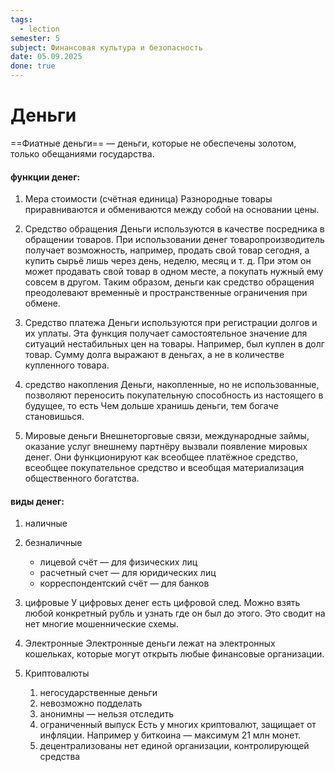 ```yaml
---
tags:
  - lection
semester: 5
subject: Финансовая культура и безопасность
date: 05.09.2025
done: true
---
```

# Деньги

==Фиатные деньги== — деньги, которые не обеспечены золотом, только обещаниями государства.
#### функции денег:
1. Мера стоимости (счётная единица)
	 Разнородные товары приравниваются и обмениваются между собой на основании цены.
	 
2. Средство обращения
	Деньги используются в качестве посредника в обращении товаров. При использовании денег товаропроизводитель получает возможность, например, продать свой товар сегодня, а купить сырьё лишь через день, неделю, месяц и т. д. При этом он может продавать свой товар в одном месте, а покупать нужный ему совсем в другом. Таким образом, деньги как средство обращения преодолевают временны́е и пространственные ограничения при обмене.
	
3. Средство платежа
	Деньги используются при регистрации долгов и их уплаты. Эта функция получает самостоятельное значение для ситуаций нестабильных цен на товары. Например, был куплен в долг товар. Сумму долга выражают в деньгах, а не в количестве купленного товара.
	
4. средство накопления
	 Деньги, накопленные, но не использованные, позволяют переносить покупательную способность из настоящего в будущее, то есть Чем дольше хранишь деньги, тем богаче становишься.
	 
5. Мировые деньги
	Внешнеторговые связи, международные займы, оказание услуг внешнему партнёру вызвали появление мировых денег. Они функционируют как всеобщее платёжное средство, всеобщее покупательное средство и всеобщая материализация общественного богатства.
#### виды денег:
1. наличные
	
2. безналичные
	-  лицевой счёт — для физических лиц
	-  расчетный счет — для юридических лиц
	-  корреспондентский счёт — для банков
	
3. цифровые
	 У цифровых денег есть цифровой след. Можно взять любой конкретный рубль и узнать где он был до этого. Это сводит на нет многие мошеннические схемы.
	 
4. Электронные
	Электронные деньги лежат на электронных кошельках, которые могут открыть любые финансовые организации.
	
5. Криптовалюты
	 1. негосударственные деньги
	 2. невозможно подделать
	 3. анонимны — нельзя отследить
	 4. ограниченный выпуск
	     Есть у многих криптовалют, защищает от инфляции. Например у биткоина — максимум 21 млн монет.
	 5. децентрализованы
	    нет единой организации, контролирующей средства